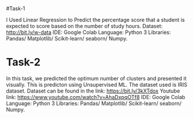 #Task-1

I Used Linear Regression to Predict the percentage score that a student is expected to score based on the number of study hours.
Dataset: http://bit.ly/w-data
IDE: Google Colab
Language: Python 3
Libraries: Pandas/ Matplotlib/ Scikit-learn/ seaborn/ Numpy.
# Task-2

In this task, we predicted the optimum number of clusters and presented it visually. This is predicton using Unsupervised ML. The dataset used is IRIS dataset. Dataset can be found in the link: https://bit.ly/3kXTdox Youtube link: https://www.youtube.com/watch?v=AhaDxpqOTf8
IDE: Google Colab
Language: Python 3
Libraries: Pandas/ Matplotlib/ Scikit-learn/ seaborn/ Numpy.

